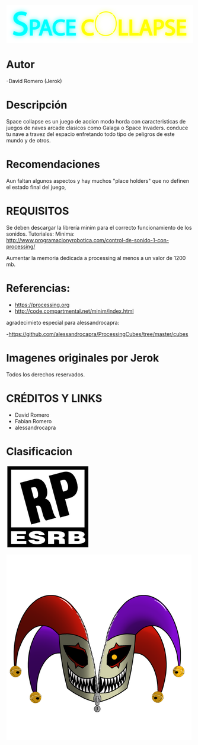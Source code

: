 ![Logospacecollapse](https://github.com/Computer-Programming-I-UIS/game-spacecollapse/blob/master/ReadMe_Images/Logo.png)

# Autor
-David Romero (Jerok)
# Descripción
Space collapse es un juego de accion modo horda con caracteristicas de juegos de naves arcade clasicos como Galaga o Space Invaders. conduce tu nave a travez del espacio enfretando todo tipo de peligros de este mundo y de otros. 
# Recomendaciones
Aun faltan algunos aspectos y hay muchos "place holders" que no definen el estado final del juego,

# REQUISITOS
Se deben descargar la librería minim para el correcto funcionamiento de los sonidos.
Tutoriales:
Minima: http://www.programacionyrobotica.com/control-de-sonido-1-con-processing/

Aumentar la memoria dedicada a processing al menos a un valor de 1200 mb.
# Referencias:
 - https://processing.org
 - http://code.compartmental.net/minim/index.html

agradecimieto especial para alessandrocapra:

 -https://github.com/alessandrocapra/ProcessingCubes/tree/master/cubes

# Imagenes originales por Jerok

 Todos los derechos reservados.

# CRÉDITOS Y LINKS
- David Romero
- Fabian Romero
- alessandrocapra

# Clasificacion 
![Logo1](https://github.com/Computer-Programming-I-UIS/game-spacecollapse/blob/master/ReadMe_Images/RP.png)


![Logo2](https://github.com/Computer-Programming-I-UIS/game-spacecollapse/blob/master/ReadMe_Images/JerokLogo.png)
